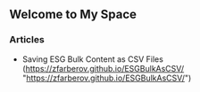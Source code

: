 ## Welcome to My Space

### Articles

*  Saving ESG Bulk Content as CSV Files (https://zfarberov.github.io/ESGBulkAsCSV/ "https://zfarberov.github.io/ESGBulkAsCSV/")
